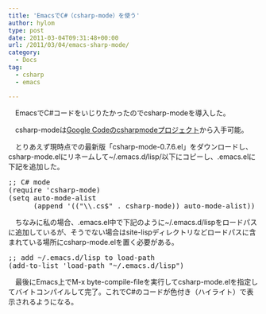 ```yaml
---
title: 'EmacsでC#（csharp-mode）を使う'
author: hylom
type: post
date: 2011-03-04T09:31:48+00:00
url: /2011/03/04/emacs-sharp-mode/
category:
  - Docs
tag:
  - csharp
  - emacs

---
```

　EmacsでC#コードをいじりたかったのでcsharp-modeを導入した。

　csharp-modeは[Google Codeのcsharpmodeプロジェクト][1]から入手可能。

　とりあえず現時点での最新版「csharp-mode-0.7.6.el」をダウンロードし、csharp-mode.elにリネームして~/.emacs.d/lisp/以下にコピーし、.emacs.elに下記を追加した。

<pre>;; C# mode
(require 'csharp-mode)
(setq auto-mode-alist
      (append '(("\\.cs$" . csharp-mode)) auto-mode-alist))
</pre>

　ちなみに私の場合、.emacs.el中で下記のように~/.emacs.d/lispをロードパスに追加しているが、そうでない場合はsite-lispディレクトリなどロードパスに含まれている場所にcsharp-mode.elを置く必要がある。

<pre>;; add ~/.emacs.d/lisp to load-path
(add-to-list 'load-path "~/.emacs.d/lisp")
</pre>

　最後にEmacs上でM-x byte-compile-fileを実行してcsharp-mode.elを指定してバイトコンパイルして完了。これでC#のコードが色付き（ハイライト）で表示されるようになる。

 [1]: http://code.google.com/p/csharpmode/
